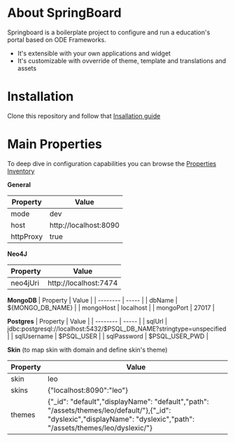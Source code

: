 # About SpringBoard

Springboard is a boilerplate project to configure and run a education's portal based on ODE Frameworks.

* It's extensible with your own applications and widget
* It's customizable with ovverride of theme, template and translations and assets

# Installation 

Clone this repository and follow that [Insallation guide](https://opendigitaleducation.gitbooks.io/reference-manual/content/first-steps/simple-install.html) 

# Main Properties

To deep dive in configuration capabilities you can browse the [Properties Inventory](https://opendigitaleducation.gitbooks.io/reference-manual/content/advanced-topics/properties.html)

__General__

| Property | Value |
| -------- | ----- |
| mode      | dev |
| host      | http://localhost:8090 |
| httpProxy | true |

__Neo4J__

| Property | Value |
| -------- | ----- |
| neo4jUri | http://localhost:7474 |

__MongoDB__
| Property | Value |
| -------- | ----- |
| dbName    | ${MONGO_DB_NAME} |
| mongoHost | localhost |
| mongoPort | 27017 |

__Postgres__
| Property | Value |
| -------- | ----- |
| sqlUrl      | jdbc:postgresql://localhost:5432/$PSQL_DB_NAME?stringtype=unspecified |
| sqlUsername | $PSQL_USER |
| sqlPassword | $PSQL_USER_PWD |

__Skin__ (to map skin with domain and define skin's theme)
    
| Property | Value |
| -------- | ----- |
|    skin   | leo |
|    skins  | {"localhost:8090":"leo"} |
|    themes | {"_id": "default","displayName": "default","path": "/assets/themes/leo/default/"},{"_id": "dyslexic","displayName": "dyslexic","path": "/assets/themes/leo/dyslexic/"} |

